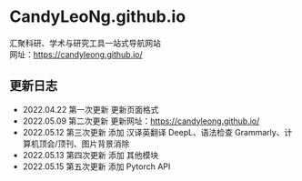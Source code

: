 # CandyLeoNg.github.io

汇聚科研、学术与研究工具一站式导航网站  
网址：https://candyleong.github.io/


## 更新日志

- 2022.04.22 第一次更新 更新页面格式
- 2022.05.09 第二次更新 更新网址：https://candyleong.github.io/
- 2022.05.12 第三次更新 添加 汉译英翻译 DeepL、语法检查 Grammarly、计算机顶会/顶刊、图片背景消除
- 2022.05.13 第四次更新 添加 其他模块
- 2022.05.15 第五次更新 添加 Pytorch API
